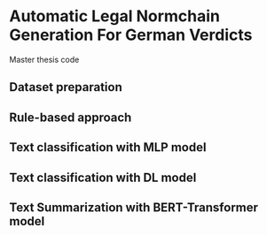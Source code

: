 # Automatic Legal Normchain Generation For German Verdicts
Master thesis code

## Dataset preparation

## Rule-based approach

## Text classification with MLP model

## Text classification with DL model

## Text Summarization with BERT-Transformer model
